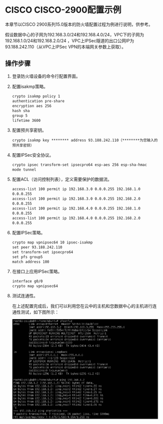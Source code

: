 # CISCO CISCO-2900配置示例<a name="zh-cn_topic_0053755650"></a>

本章节以CISCO 2900系列15.0版本的防火墙配置过程为例进行说明，供参考。

假设数据中心的子网为192.168.3.0/24和192.168.4.0/24，VPC下的子网为192.168.1.0/24和192.168.2.0/24 ，VPC上IPSec隧道的出口公网IP为93.188.242.110（从VPC上IPSec VPN的本端网关参数上获取）。

## 操作步骤<a name="section2968051315169"></a>

1.  登录防火墙设备的命令行配置界面。
2.  配置isakmp策略。

    ```
    crypto isakmp policy 1 
    authentication pre-share 
    encryption aes 256 
    hash sha 
    group 5 
    lifetime 3600
    ```

3.  配置预共享密钥。

    ```
    crypto isakmp key ******** address 93.188.242.110（********为您输入的预共享密钥） 
    ```

4.  配置IPSec安全协议。

    ```
    crypto ipsec transform-set ipsecpro64 esp-aes 256 esp-sha-hmac
    mode tunnel
    ```

5.  配置ACL（访问控制列表），定义需要保护的数据流。

    ```
    access-list 100 permit ip 192.168.3.0 0.0.0.255 192.168.1.0 0.0.0.255
    access-list 100 permit ip 192.168.3.0 0.0.0.255 192.168.2.0 0.0.0.255
    access-list 100 permit ip 192.168.4.0 0.0.0.255 192.168.1.0 0.0.0.255
    access-list 100 permit ip 192.168.4.0 0.0.0.255 192.168.2.0 0.0.0.255
    ```

6.  配置IPSec策略。

    ```
    crypto map vpnipsec64 10 ipsec-isakmp
    set peer 93.188.242.110
    set transform-set ipsecpro64
    set pfs group5
    match address 100
    ```

7.  在接口上应用IPSec策略。

    ```
    interface g0/0
    crypto map vpnipsec64
    ```

8.  测试连通性。

    在上述配置完成后，我们可以利用您在云中的主机和您数据中心的主机进行连通性测试，如下图所示：

    ![](figures/printscreen1.png)


